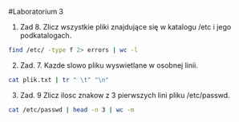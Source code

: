 #Laboratorium 3

1. Zad 8. Zlicz wszystkie pliki znajdujące się w katalogu /etc i jego podkatalogach.
~~~sh
find /etc/ -type f 2> errors | wc -l
~~~

2. Zad. 7. Kazde slowo pliku wyswietlane w osobnej linii.
~~~sh
cat plik.txt | tr " \t" "\n"
~~~                                              
3. Zad. 9 Zlicz ilosc znakow z 3 pierwszych lini pliku /etc/passwd.
~~~sh
cat /etc/passwd | head -n 3 | wc -m
~~~